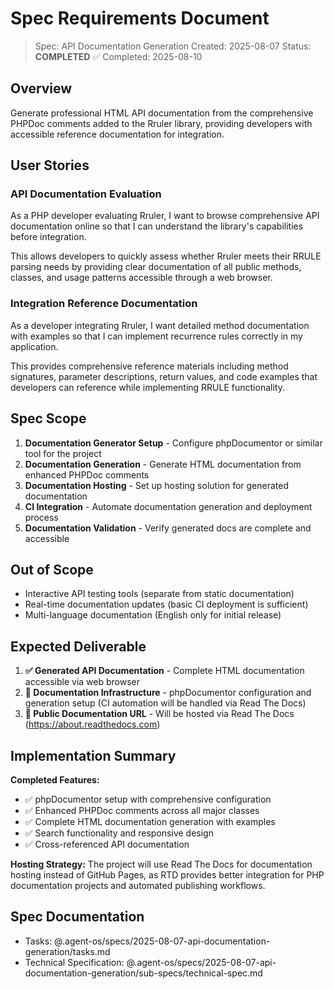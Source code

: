 # Spec Requirements Document

> Spec: API Documentation Generation
> Created: 2025-08-07
> Status: **COMPLETED** ✅
> Completed: 2025-08-10

## Overview

Generate professional HTML API documentation from the comprehensive PHPDoc comments added to the Rruler library, providing developers with accessible reference documentation for integration.

## User Stories

### API Documentation Evaluation

As a PHP developer evaluating Rruler, I want to browse comprehensive API documentation online so that I can understand the library's capabilities before integration.

This allows developers to quickly assess whether Rruler meets their RRULE parsing needs by providing clear documentation of all public methods, classes, and usage patterns accessible through a web browser.

### Integration Reference Documentation

As a developer integrating Rruler, I want detailed method documentation with examples so that I can implement recurrence rules correctly in my application.

This provides comprehensive reference materials including method signatures, parameter descriptions, return values, and code examples that developers can reference while implementing RRULE functionality.

## Spec Scope

1. **Documentation Generator Setup** - Configure phpDocumentor or similar tool for the project
2. **Documentation Generation** - Generate HTML documentation from enhanced PHPDoc comments  
3. **Documentation Hosting** - Set up hosting solution for generated documentation
4. **CI Integration** - Automate documentation generation and deployment process
5. **Documentation Validation** - Verify generated docs are complete and accessible

## Out of Scope

- Interactive API testing tools (separate from static documentation)
- Real-time documentation updates (basic CI deployment is sufficient)
- Multi-language documentation (English only for initial release)

## Expected Deliverable

1. **✅ Generated API Documentation** - Complete HTML documentation accessible via web browser
2. **🔄 Documentation Infrastructure** - phpDocumentor configuration and generation setup (CI automation will be handled via Read The Docs)
3. **🔄 Public Documentation URL** - Will be hosted via Read The Docs (https://about.readthedocs.com)

## Implementation Summary

**Completed Features:**
- ✅ phpDocumentor setup with comprehensive configuration
- ✅ Enhanced PHPDoc comments across all major classes
- ✅ Complete HTML documentation generation with examples
- ✅ Search functionality and responsive design
- ✅ Cross-referenced API documentation

**Hosting Strategy:**
The project will use Read The Docs for documentation hosting instead of GitHub Pages, as RTD provides better integration for PHP documentation projects and automated publishing workflows.

## Spec Documentation

- Tasks: @.agent-os/specs/2025-08-07-api-documentation-generation/tasks.md
- Technical Specification: @.agent-os/specs/2025-08-07-api-documentation-generation/sub-specs/technical-spec.md
